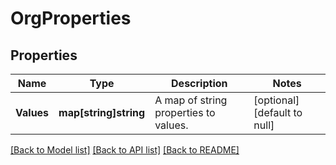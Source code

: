 # OrgProperties

## Properties
Name | Type | Description | Notes
------------ | ------------- | ------------- | -------------
**Values** | **map[string]string** | A map of string properties to values. | [optional] [default to null]

[[Back to Model list]](../README.md#documentation-for-models) [[Back to API list]](../README.md#documentation-for-api-endpoints) [[Back to README]](../README.md)

